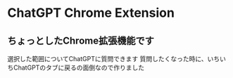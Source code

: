 # ChatGPT Chrome Extension
## ちょっとしたChrome拡張機能です
選択した範囲についてChatGPTに質問できます
質問したくなった時に、いちいちChatGPTのタブに戻るの面倒なので作りました
